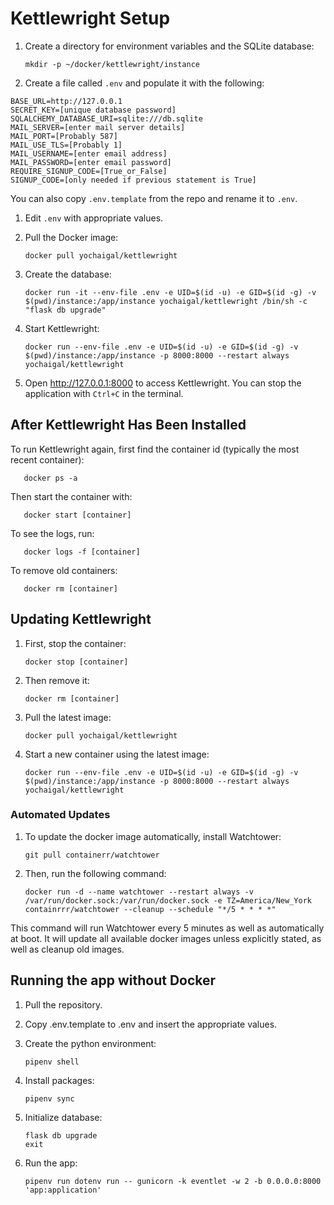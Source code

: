 # Kettlewright Setup

1. Create a directory for environment variables and the SQLite database:
   
       mkdir -p ~/docker/kettlewright/instance

2. Create a file called `.env` and populate it with the following:

```
BASE_URL=http://127.0.0.1
SECRET_KEY=[unique database password]
SQLALCHEMY_DATABASE_URI=sqlite:///db.sqlite
MAIL_SERVER=[enter mail server details]
MAIL_PORT=[Probably 587]
MAIL_USE_TLS=[Probably 1]
MAIL_USERNAME=[enter email address]
MAIL_PASSWORD=[enter email password]
REQUIRE_SIGNUP_CODE=[True_or_False]
SIGNUP_CODE=[only needed if previous statement is True]
```

You can also copy `.env.template` from the repo and rename it to `.env`.

1. Edit `.env` with appropriate values.

2. Pull the Docker image:
   
       docker pull yochaigal/kettlewright

3. Create the database:
   
       docker run -it --env-file .env -e UID=$(id -u) -e GID=$(id -g) -v $(pwd)/instance:/app/instance yochaigal/kettlewright /bin/sh -c "flask db upgrade"

4. Start Kettlewright:
   
       docker run --env-file .env -e UID=$(id -u) -e GID=$(id -g) -v $(pwd)/instance:/app/instance -p 8000:8000 --restart always yochaigal/kettlewright

5. Open http://127.0.0.1:8000 to access Kettlewright. You can stop the application with `Ctrl+C` in the terminal.

## After Kettlewright Has Been Installed

To run Kettlewright again, first find the container id (typically the most recent container):

       docker ps -a

Then start the container with:

       docker start [container]

To see the logs, run:

       docker logs -f [container]

To remove old containers:

       docker rm [container] 

## Updating Kettlewright

1. First, stop the container:

       docker stop [container]

2. Then remove it:

       docker rm [container]

3. Pull the latest image:

       docker pull yochaigal/kettlewright

4. Start a new container using the latest image:

       docker run --env-file .env -e UID=$(id -u) -e GID=$(id -g) -v $(pwd)/instance:/app/instance -p 8000:8000 --restart always yochaigal/kettlewright

### Automated Updates

1. To update the docker image automatically, install Watchtower:

       git pull containerr/watchtower

2. Then, run the following command:

       docker run -d --name watchtower --restart always -v /var/run/docker.sock:/var/run/docker.sock -e TZ=America/New_York containrrr/watchtower --cleanup --schedule "*/5 * * * *"

This command will run Watchtower every 5 minutes as well as automatically at boot. It will update all available docker images unless explicitly stated, as well as cleanup old images. 

## Running the app without Docker

1. Pull the repository.

2. Copy .env.template to .env and insert the appropriate values.

3. Create the python environment:

       pipenv shell

4. Install packages:

       pipenv sync

5. Initialize database:

       flask db upgrade
       exit

6. Run the app:

       pipenv run dotenv run -- gunicorn -k eventlet -w 2 -b 0.0.0.0:8000 'app:application'

